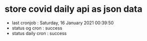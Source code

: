 # store covid daily api as json data

- last cronjob : Saturday, 16 January 2021 00:39:50
- status og cron : success
- status daily cron : success
      
      